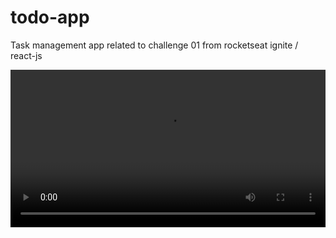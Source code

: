 # todo-app
Task management app related to challenge 01 from rocketseat ignite / react-js

<video playsinline="" controls="" preload="metadata" src="https://s3.us-west-2.amazonaws.com/secure.notion-static.com/04e38cba-e14d-4512-a4fa-ee24152ab75f/challenge2.mp4?X-Amz-Algorithm=AWS4-HMAC-SHA256&amp;X-Amz-Credential=AKIAT73L2G45O3KS52Y5%2F20210312%2Fus-west-2%2Fs3%2Faws4_request&amp;X-Amz-Date=20210312T103033Z&amp;X-Amz-Expires=86400&amp;X-Amz-Signature=ca16849a354d9955d032344c28c0ffcc53be4d7036f51af08f04095c44a3187c&amp;X-Amz-SignedHeaders=host" style="display: block; width: 100%; pointer-events: none; background-color: rgb(242, 241, 238);"></video>
